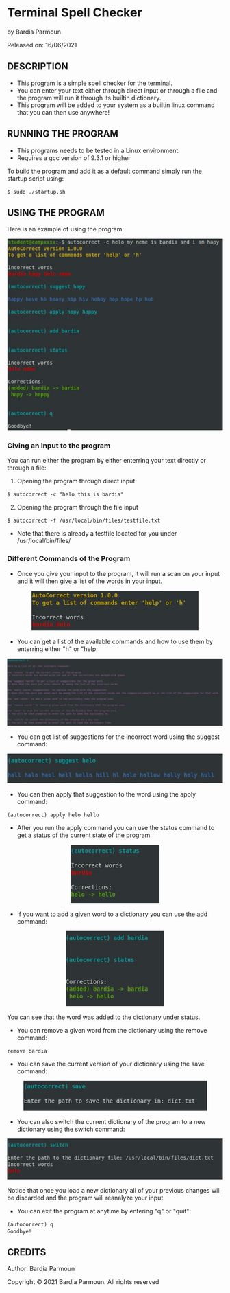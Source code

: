 # Terminal Spell Checker

by Bardia Parmoun

Released on: 16/06/2021

## DESCRIPTION
- This program is a simple spell checker for the terminal.
- You can enter your text either through direct input or through a file and the program will run it through its builtin dictionary. 
- This program will be added to your system as a builtin linux command that you can then use anywhere!

## RUNNING THE PROGRAM
- This programs needs to be tested in a Linux environment. 
- Requires a gcc version of 9.3.1 or higher

To build the program and add it as a default command simply run the startup script using:
```shell
$ sudo ./startup.sh
```

 
## USING THE PROGRAM
Here is an example of using the program:

<p align="center">
<img src="images/autocorrect.JPG" />
</p>

### Giving an input to the program

You can run either the program by either enterring your text directly or through a file: 

1. Opening the program through direct input 
```
$ autocorrect -c "helo this is bardia"
```

2. Opening the program through the file input
```
$ autocorrect -f /usr/local/bin/files/testfile.txt
``` 

- Note that there is already a testfile located for you under /usr/local/bin/files/

### Different Commands of the Program
- Once you give your input to the program, it will run a scan on your input and it will then give a list of the words in your input. 
<p align="center">
<img src="images/start_menu.JPG" />
</p>

- You can get a list of the available commands and how to use them by enterring either "h" or "help:
<p align="center">
<img src="images/help.JPG" />
</p>

- You can get list of suggestions for the incorrect word using the suggest command:
<p align="center">
<img src="images/suggest.JPG" />
</p>

- You can then apply that suggestion to the word using the apply command:
```
(autocorrect) apply helo hello
```

- After you run the apply command you can use the status command to get a status of the current state of the program:
<p align="center">
<img src="images/status.JPG" />
</p>

- If you want to add a given word to a dictionary you can use the add command:
<p align="center">
<img src="images/add.JPG" />
</p>
You can see that the word was added to the dictionary under status. 

- You can remove a given word from the dictionary using the remove command:
```
remove bardia
```

- You can save the current version of your dictionary using the save command:
<p align="center">
<img src="images/save.JPG" />
</p>

- You can also switch the current dictionary of the program to a new dictionary using the switch command:
<p align="center">
<img src="images/switch.JPG" />
</p>

Notice that once you load a new dictionary all of your previous changes will be discarded and the program will reanalyze your input. 

- You can exit the program at anytime by entering "q" or "quit":
```
(autocorrect) q
Goodbye!
```

## CREDITS
Author: Bardia Parmoun

Copyright © 2021 Bardia Parmoun. All rights reserved